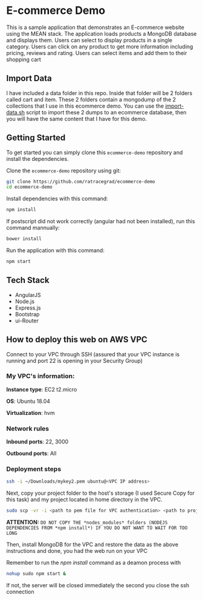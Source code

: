 # E-commerce Demo

This is a sample application that demonstrates an E-commerce website using the MEAN stack. The application loads 
products a MongoDB database and displays them. Users can select to display products in a single category. Users can 
click on any product to get more information including pricing, reviews and rating. Users can select items and 
add them to their shopping cart

## Import Data
I have included a data folder in this repo. Inside that folder will be 2 folders called cart and item. These 2 folders contain a mongodump of the 2 collections that I use in this ecommerce demo. You can use the [import-data.sh](data/import-data.sh) script to import these 2 dumps to an ecommerce database, then you will have the same content that I have for this demo.

## Getting Started
To get started  you can simply clone this `ecommerce-demo` repository and install the dependencies.

Clone the `ecommerce-demo` repository using git:

```bash
git clone https://github.com/ratracegrad/ecommerce-demo
cd ecommerce-demo
```

Install dependencies with this command:
```bash
npm install
```

If postscript did not work correctly (angular had not been installed), run this command mannually:
```bash
bower install
```

Run the application with this command:
```bash
npm start
```

## Tech Stack
* AngularJS
* Node.js
* Express.js
* Bootstrap
* ui-Router

## How to deploy this web on AWS VPC
Connect to your VPC through SSH (assured that your VPC instance is running and port 22 is opening in your Security Group)

### My VPC's information:

**Instance type**: EC2 t2.micro

**OS**: Ubuntu 18.04

**Virtualization**: hvm

### Network rules

**Inbound ports**: 22, 3000

**Outbound ports**: All

### Deployment steps

```bash
ssh -i ~/Downloads/mykey2.pem ubuntu@<VPC IP address>
```
Next, copy your project folder to the host's storage (I used Secure Copy for this task) and my project located in home directory in the VPC.

```bash
sudo scp -vr -i <path to pem file for VPC authentication> <path to project folder in your PC> ubuntu@<AWS VPC ip address>:~/
```

**ATTENTION:** ```DO NOT COPY THE *nodes_modules* folders (NODEJS DEPENDENCIES FROM *npm install*) IF YOU DO NOT WANT TO WAIT FOR TOO LONG```

Then, install MongoDB for the VPC and restore the data as the above instructions and done, you had the web run on your VPC

Remember to run the *npm install* command as a deamon process with

```bash
nohup sudo npm start &
```

If not, the server will be closed immediately the second you close the ssh connection




